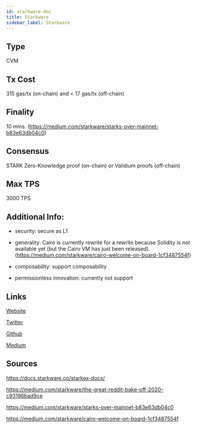 ```yaml
---
id: starkware-doc
title: Starkware
sidebar_label: Starkware
---
```


## Type

CVM

## Tx Cost

315 gas/tx (on-chain) and < 17 gas/tx (off-chain)

## Finality

10 mins. (https://medium.com/starkware/starks-over-mainnet-b83e63db04c0)

## Consensus

STARK Zero-Knowledge proof (on-chain) or Validium proofs (off-chain)

## Max TPS

3000 TPS

## Additional Info:

- security: secure as L1

- generality: Cairo is currently rewrite for a rewrite because Solidity is not available yet (but the Cairo VM has just been released). (https://medium.com/starkware/cairo-welcome-on-board-1cf3487554f)

- composability: support composability

- permissionless innovation: currently not support

## Links

[Website](https://starkware.co/)

[Twitter](https://twitter.com/StarkWareLtd)

[Github](https://github.com/starkware-libs/)

[Medium](https://medium.com/starkware)

## Sources

https://docs.starkware.co/starkex-docs/

https://medium.com/starkware/the-great-reddit-bake-off-2020-c93196bad9ce

https://medium.com/starkware/starks-over-mainnet-b83e63db04c0

https://medium.com/starkware/cairo-welcome-on-board-1cf3487554f
